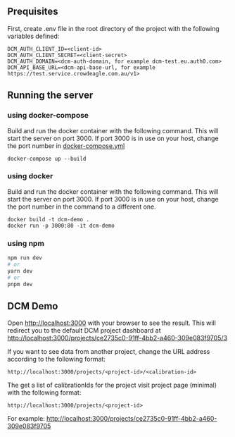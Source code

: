 ## Prequisites

First, create .env file in the root directory of the project with the following variables defined:
```
DCM_AUTH_CLIENT_ID=<client-id>
DCM_AUTH_CLIENT_SECRET=<client-secret>
DCM_AUTH_DOMAIN=<dcm-auth-domain, for example dcm-test.eu.auth0.com>
DCM_API_BASE_URL=<dcm-api-base-url, for example https://test.service.crowdeagle.com.au/v1>
```

## Running the server

### using docker-compose

Build and run the docker container with the following command. This will start the server on port 3000. If port 3000 is in use on your host, change the port number in [docker-compose.yml](docker-compose.yml)

```
docker-compose up --build
```

### using docker
Build and run the docker container with the following command. This will start the server on port 3000. If port 3000 is in use on your host, change the port number in the command to a different one.

```
docker build -t dcm-demo .
docker run -p 3000:80 -it dcm-demo 
```

### using npm

```bash
npm run dev
# or
yarn dev
# or
pnpm dev
```

## DCM Demo
Open [http://localhost:3000](http://localhost:3000) with your browser to see the result. This will redirect you to the default DCM project dashboard at [http://localhost:3000/projects/ce2735c0-91ff-4bb2-a460-309e083f9705/3](http://localhost:3000/projects/ce2735c0-91ff-4bb2-a460-309e083f9705/3)

If you want to see data from another project, change the URL address according to the following format:
```
http://localhost:3000/projects/<project-id>/<calibration-id>
```

The get a list of calibrationIds for the project visit project page (minimal) with the following format:
```
http://localhost:3000/projects/<project-id>
```
For example: [http://localhost:3000/projects/ce2735c0-91ff-4bb2-a460-309e083f9705](http://localhost:3000/projects/ce2735c0-91ff-4bb2-a460-309e083f9705)
